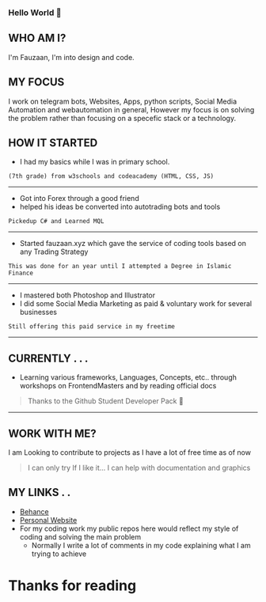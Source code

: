 ### Hello World 👋

## WHO AM I?
I'm Fauzaan, I'm into design and code.

## MY FOCUS
I work on telegram bots, Websites, Apps, python scripts, Social Media Automation and webautomation in general, However my focus is on solving the problem rather than focusing on a specefic stack or a technology.

## HOW IT STARTED
- I had my basics while I was in primary school.

`(7th grade) from w3schools and codeacademy (HTML, CSS, JS)`

----------------

- Got into Forex through a good friend
- helped his ideas be converted into autotrading bots and tools

`Pickedup C# and Learned MQL`

---------
- Started fauzaan.xyz which gave the service of coding tools based on any Trading Strategy

`This was done for an year until I attempted a Degree in Islamic Finance`

-----------
- I mastered both Photoshop and Illustrator
- I did some Social Media Marketing as paid & voluntary work for several businesses

`Still offering this paid service in my freetime`

-----------

## CURRENTLY . . .

- Learning various frameworks, Languages, Concepts, etc.. through workshops on FrontendMasters and by reading official docs
> Thanks to the Github Student Developer Pack 🙏
> 
-------

## WORK WITH ME?

I am Looking to contribute to projects as I have a lot of free time as of now
> I can only try If I like it...
> I can help with documentation and graphics

## MY LINKS . . 
- [Behance](https://www.behance.net/fauzaanu)
- [Personal Website](https://www.fauzaanu.com)
- For my coding work my public repos here would reflect my style of coding and solving the main problem
  - Normally I write a lot of comments in my code explaining what I am trying to achieve

# Thanks for reading

